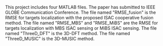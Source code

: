 This project includes four MATLAB files.
The paper has submitted to IEEE GLOBE Communication Conference.
The file named "RMSE_fusion" is the RMSE for targets localization with the proposed ISAC cooperative fusion method.
The file named "RMSE_MBS" and "RMSE_MiBS" are the RMSE for targets localization with MBS ISAC sensing or MiBS ISAC sensing.
The file named "ThreeD_DFT" is the 3D-DFT method.
The file named "ThreeD_MUSIC" is the 3D-MUSIC method.
